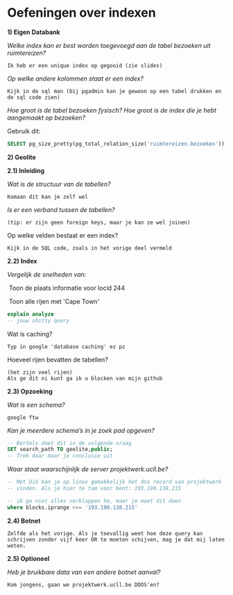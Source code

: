 # Oefeningen over indexen

**1) Eigen Databank**

*Welke index kan er best worden toegevoegd aan de tabel bezoeken uit ruimtereizen?*

```
Ik heb er een unique index op gegooid (zie slides)
```

*Op welke andere kolommen staat er een index?*

```
Kijk in de sql man (bij pgadmin kan je gewoon op een tabel drukken en de sql code zien)
```

*Hoe groot is de tabel bezoeken fysisch? Hoe groot is de index die je hebt aangemaakt op bezoeken?*

Gebruik dit: 

```sql
SELECT pg_size_pretty(pg_total_relation_size('ruimtereizen.bezoeken'));
```

**2) Geolite**

**2.1) Inleiding**

*Wat is de structuur van de tabellen?* 

```
Komaan dit kan je zelf wel

```

*Is er een verband tussen de tabellen?* 

```
(tip: er zijn geen foreign keys, maar je kan ze wel joinen)
```



Op welke velden bestaat er een index?

```
Kijk in de SQL code, zoals in het vorige deel vermeld
```



**2.2) Index**

*Vergelijk de snelheden van:* 

​	Toon de plaats informatie voor locid 244

​	Toon alle rijen met 'Cape Town' 

```sql
explain analyze
-- jouw shitty query
```

Wat is caching?

```
Typ in google 'database caching' ez pz
```

Hoeveel rijen bevatten de tabellen?

```
(het zijn veel rijen)
Als ge dit ni kunt ga ik u blocken van mijn github
```



**2.3) Opzoeking**

*Wat is een schema?*

```
google ftw

```

*Kan je meerdere schema’s in je zoek pad opgeven?*

```sql
-- Bertels doet dit in de volgende vraag 
SET search_path TO geolite,public;
-- Trek daar maar je conclusie uit
```

*Waar staat waarschijnlijk de server projektwerk.ucll.be?*

```sql
-- Met DiG kan je op linux gemakkelijk het dns record van projektwerk 
-- vinden. Als je hier te tam voor bent: 193.190.138.215

-- ik ga niet alles verklappen he, maar je moet dit doen
where blocks.iprange >>= '193.190.138.215' 
```



**2.4) Botnet**

```
Zelfde als het vorige. Als je toevallig weet hoe deze query kan schrijven zonder vijf keer OR te moeten schijven, mag je dat mij laten weten.
```

**2.5) Optioneel**

*Heb je bruikbare data van een andere botnet aanval?*

```
Kom jongens, gaan we projektwerk.ucll.be DDOS'en? 
```

